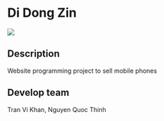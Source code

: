 # Di Dong Zin
![](https://i.ibb.co/vjQF3FX/dakmodw.png)

## Description
Website programming project to sell mobile phones
## Develop team
Tran Vi Khan, Nguyen Quoc Thinh
